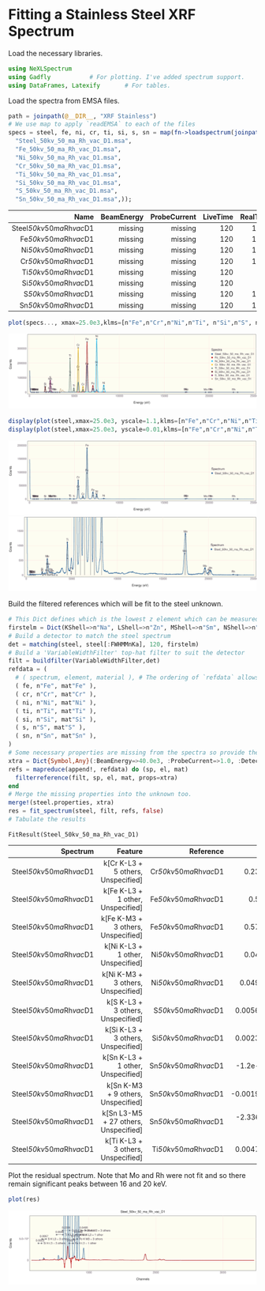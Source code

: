 # Fitting a Stainless Steel XRF Spectrum
Load the necessary libraries.

```julia
using NeXLSpectrum
using Gadfly           # For plotting. I've added spectrum support.
using DataFrames, Latexify       # For tables.
```



Load the spectra from EMSA files.
```julia
path = joinpath(@__DIR__, "XRF Stainless")
# We use map to apply `readEMSA` to each of the files
specs = steel, fe, ni, cr, ti, si, s, sn = map(fn->loadspectrum(joinpath(path, fn)), (
  "Steel_50kv_50_ma_Rh_vac_D1.msa",
  "Fe_50kv_50_ma_Rh_vac_D1.msa",
  "Ni_50kv_50_ma_Rh_vac_D1.msa",
  "Cr_50kv_50_ma_Rh_vac_D1.msa",
  "Ti_50kv_50_ma_Rh_vac_D1.msa",
  "Si_50kv_50_ma_Rh_vac_D1.msa",
  "S_50kv_50_ma_Rh_vac_D1.msa",
  "Sn_50kv_50_ma_Rh_vac_D1.msa",));
```



|                       Name | BeamEnergy | ProbeCurrent | LiveTime | RealTime | Coating |  Integral | Material |
| --------------------------:| ----------:| ------------:| --------:| --------:| -------:| ---------:| --------:|
| Steel*50kv*50*ma*Rh*vac*D1 |    missing |      missing |      120 |    131.9 | nothing | 6.536e+06 |  missing |
|    Fe*50kv*50*ma*Rh*vac*D1 |    missing |      missing |      120 |    134.8 | nothing | 7.644e+06 |  missing |
|    Ni*50kv*50*ma*Rh*vac*D1 |    missing |      missing |      120 |    137.7 | nothing | 8.487e+06 |  missing |
|    Cr*50kv*50*ma*Rh*vac*D1 |    missing |      missing |      120 |    131.7 | nothing | 6.578e+06 |  missing |
|    Ti*50kv*50*ma*Rh*vac*D1 |    missing |      missing |      120 |      128 | nothing | 5.087e+06 |  missing |
|    Si*50kv*50*ma*Rh*vac*D1 |    missing |      missing |      120 |      121 | nothing | 1.862e+06 |  missing |
|     S*50kv*50*ma*Rh*vac*D1 |    missing |      missing |      120 |    122.2 | nothing | 2.455e+06 |  missing |
|    Sn*50kv*50*ma*Rh*vac*D1 |    missing |      missing |      120 |    121.5 | nothing | 2.099e+06 |  missing |


```julia
plot(specs..., xmax=25.0e3,klms=[n"Fe",n"Cr",n"Ni",n"Ti", n"Si",n"S", n"Mo", n"Rh"])
```

![](figures/XRFspectra_4_1.svg)

```julia
display(plot(steel,xmax=25.0e3, yscale=1.1,klms=[n"Fe",n"Cr",n"Ni",n"Ti", n"Si",n"S", n"Mo", n"Rh"]))
display(plot(steel,xmax=25.0e3, yscale=0.01,klms=[n"Fe",n"Cr",n"Ni",n"Ti", n"Si",n"S", n"Mo", n"Rh"]))
```

![](figures/XRFspectra_5_1.svg)
![](figures/XRFspectra_5_2.svg)


Build the filtered references which will be fit to the steel unknown.
```julia
# This Dict defines which is the lowest z element which can be measured for the K, L, M, N shells
firstelm = Dict(KShell=>n"Na", LShell=>n"Zn", MShell=>n"Sm", NShell=>n"Og")
# Build a detector to match the steel spectrum
det = matching(steel, steel[:FWHMMnKa], 120, firstelm)
# Build a 'VariableWidthFilter' top-hat filter to suit the detector
filt = buildfilter(VariableWidthFilter,det)
refdata = (
  # ( spectrum, element, material ), # The ordering of `refdata` allows us to splat it into `filterreference(...)`
  ( fe, n"Fe", mat"Fe" ),
  ( cr, n"Cr", mat"Cr" ),
  ( ni, n"Ni", mat"Ni" ),
  ( ti, n"Ti", mat"Ti" ),
  ( si, n"Si", mat"Si" ),
  ( s, n"S", mat"S" ),
  ( sn, n"Sn", mat"Sn" ),
)
# Some necessary properties are missing from the spectra so provide them.
xtra = Dict{Symbol,Any}(:BeamEnergy=>40.0e3, :ProbeCurrent=>1.0, :Detector=>det)
refs = mapreduce(append!, refdata) do (sp, el, mat)
  filterreference(filt, sp, el, mat, props=xtra)
end
# Merge the missing properties into the unknown too.
merge!(steel.properties, xtra)
res = fit_spectrum(steel, filt, refs, false)
# Tabulate the results
```

```
FitResult(Steel_50kv_50_ma_Rh_vac_D1)
```




|                   Spectrum |                              Feature |               Reference |          K |        dK |    Counts | RefCountsPernAs | CountsPernAs |
| --------------------------:| ------------------------------------:| -----------------------:| ----------:| ---------:| ---------:| ---------------:| ------------:|
| Steel*50kv*50*ma*Rh*vac*D1 |   k[Cr K-L3 + 5 others, Unspecified] | Cr*50kv*50*ma*Rh*vac*D1 |     0.2356 | 0.0002151 |  1.23e+06 |       4.351e+04 |    1.025e+04 |
| Steel*50kv*50*ma*Rh*vac*D1 |    k[Fe K-L3 + 1 other, Unspecified] | Fe*50kv*50*ma*Rh*vac*D1 |      0.557 | 0.0003218 | 3.034e+06 |       4.541e+04 |    2.529e+04 |
| Steel*50kv*50*ma*Rh*vac*D1 |   k[Fe K-M3 + 3 others, Unspecified] | Fe*50kv*50*ma*Rh*vac*D1 |     0.5712 |  0.001038 | 4.536e+05 |            6619 |         3781 |
| Steel*50kv*50*ma*Rh*vac*D1 |    k[Ni K-L3 + 1 other, Unspecified] | Ni*50kv*50*ma*Rh*vac*D1 |     0.0488 | 0.0001035 | 2.995e+05 |       5.114e+04 |         2496 |
| Steel*50kv*50*ma*Rh*vac*D1 |   k[Ni K-M3 + 3 others, Unspecified] | Ni*50kv*50*ma*Rh*vac*D1 |    0.04948 | 0.0003118 |   4.4e+04 |            7413 |        366.8 |
| Steel*50kv*50*ma*Rh*vac*D1 |    k[S K-L3 + 3 others, Unspecified] |  S*50kv*50*ma*Rh*vac*D1 |   0.005651 |  0.000116 |      5796 |            8550 |        48.31 |
| Steel*50kv*50*ma*Rh*vac*D1 |   k[Si K-L3 + 3 others, Unspecified] | Si*50kv*50*ma*Rh*vac*D1 |   0.002306 |  0.000114 |     974.2 |            3521 |         8.12 |
| Steel*50kv*50*ma*Rh*vac*D1 |    k[Sn K-L3 + 1 other, Unspecified] | Sn*50kv*50*ma*Rh*vac*D1 |   -1.2e-05 |  0.001518 |   -0.2306 |           160.2 |    -0.001922 |
| Steel*50kv*50*ma*Rh*vac*D1 |   k[Sn K-M3 + 9 others, Unspecified] | Sn*50kv*50*ma*Rh*vac*D1 |  -0.001964 |  0.006831 |    -5.949 |           25.25 |     -0.04959 |
| Steel*50kv*50*ma*Rh*vac*D1 | k[Sn L3-M5 + 27 others, Unspecified] | Sn*50kv*50*ma*Rh*vac*D1 | -2.336e-05 |  0.000195 |    -15.65 |            5585 |      -0.1305 |
| Steel*50kv*50*ma*Rh*vac*D1 |   k[Ti K-L3 + 3 others, Unspecified] | Ti*50kv*50*ma*Rh*vac*D1 |   0.004754 | 4.537e-05 | 1.763e+04 |       3.091e+04 |        146.9 |



Plot the residual spectrum.  Note that Mo and Rh were not fit and so there remain significant peaks between 16 and
20 keV.
```julia
plot(res)
```

![](figures/XRFspectra_8_1.svg)

